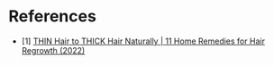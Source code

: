 # References
- [1] [THIN Hair to THICK Hair Naturally | 11 Home Remedies for Hair Regrowth (2022)](https://www.youtube.com/watch?v=82enMtOUHJ0)